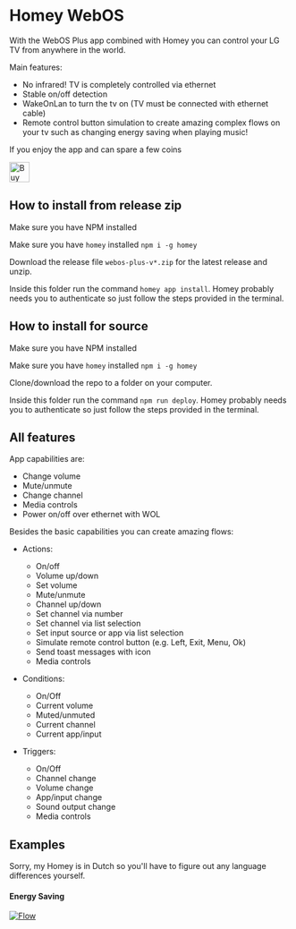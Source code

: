 # Homey WebOS
With the WebOS Plus app combined with Homey you can control your LG TV from anywhere in the world.

Main features:
- No infrared! TV is completely controlled via ethernet
- Stable on/off detection
- WakeOnLan to turn the tv on (TV must be connected with ethernet cable)
- Remote control button simulation to create amazing complex flows on your tv such as changing energy saving when playing music!

If you enjoy the app and can spare a few coins

<a href='https://ko-fi.com/N4N51GBG5' target='_blank'><img height='36' style='border:0px;height:36px;' src='https://az743702.vo.msecnd.net/cdn/kofi4.png?v=2' border='0' alt='Buy Me a Coffee at ko-fi.com' /></a>

## How to install from release zip

Make sure you have NPM installed

Make sure you have `homey` installed `npm i -g homey`

Download the release file `webos-plus-v*.zip` for the latest release and unzip.

Inside this folder run the command `homey app install`. Homey probably needs you to authenticate so just follow the steps provided in the terminal.


## How to install for source

Make sure you have NPM installed

Make sure you have `homey` installed `npm i -g homey`

Clone/download the repo to a folder on your computer.

Inside this folder run the command `npm run deploy`. Homey probably needs you to authenticate so just follow the steps provided in the terminal.

## All features

App capabilities are:
- Change volume
- Mute/unmute
- Change channel
- Media controls
- Power on/off over ethernet with WOL

Besides the basic capabilities you can create amazing flows:
* Actions:
  - On/off
  - Volume up/down
  - Set volume
  - Mute/unmute
  - Channel up/down
  - Set channel via number
  - Set channel via list selection
  - Set input source or app via list selection
  - Simulate remote control button (e.g. Left, Exit, Menu, Ok)
  - Send toast messages with icon
  - Media controls

* Conditions:
  - On/Off
  - Current volume
  - Muted/unmuted
  - Current channel
  - Current app/input

* Triggers:
  - On/Off
  - Channel change
  - Volume change
  - App/input change
  - Sound output change
  - Media controls

## Examples

Sorry, my Homey is in Dutch so you'll have to figure out any language differences yourself.

#### Energy Saving
[![Flow](https://flow-api.athom.com/api/flow/LvfkP1/image)](https://homey.app/f/LvfkP1/)






